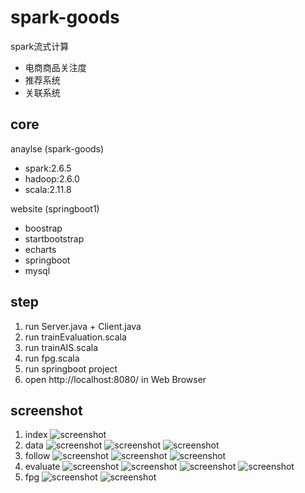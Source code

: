# spark-goods
spark流式计算    
- 电商商品关注度
- 推荐系统
- 关联系统

## core
anaylse (spark-goods)    
- spark:2.6.5
- hadoop:2.6.0
- scala:2.11.8

website (springboot1)    
- boostrap
- startbootstrap
- echarts
- springboot
- mysql

## step
1. run Server.java + Client.java
2. run trainEvaluation.scala
3. run trainAIS.scala
4. run fpg.scala
5. run springboot project 
6. open http://localhost:8080/ in Web Browser

## screenshot
1. index
![screenshot](https://raw.githubusercontent.com/isnxt/spark-goods/master/screenshot/1.png)
2. data
![screenshot](https://raw.githubusercontent.com/isnxt/spark-goods/master/screenshot/2.png)
![screenshot](https://raw.githubusercontent.com/isnxt/spark-goods/master/screenshot/3.png)
![screenshot](https://raw.githubusercontent.com/isnxt/spark-goods/master/screenshot/4.png)
3. follow
![screenshot](https://raw.githubusercontent.com/isnxt/spark-goods/master/screenshot/5.png)
![screenshot](https://raw.githubusercontent.com/isnxt/spark-goods/master/screenshot/6.png)
![screenshot](https://raw.githubusercontent.com/isnxt/spark-goods/master/screenshot/7.png)
4. evaluate
![screenshot](https://raw.githubusercontent.com/isnxt/spark-goods/master/screenshot/8.png)
![screenshot](https://raw.githubusercontent.com/isnxt/spark-goods/master/screenshot/9.png)
![screenshot](https://raw.githubusercontent.com/isnxt/spark-goods/master/screenshot/10.png)
![screenshot](https://raw.githubusercontent.com/isnxt/spark-goods/master/screenshot/11.png)
5. fpg
![screenshot](https://raw.githubusercontent.com/isnxt/spark-goods/master/screenshot/12.png)
![screenshot](https://raw.githubusercontent.com/isnxt/spark-goods/master/screenshot/13.png)

